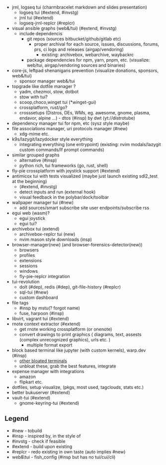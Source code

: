 - jrnl, logseq tui (charmbracelet markdown and slides presentation)
	- logseq tui (#extend, #invstg)
	- jrnl tui (#extend)
	- logseq-jrnl-replcr (#replcr)
- visual ansible graphs (web&/tui) (#extend, #invstg)
  - include dependencis
     - git repos (sources bitbucket/github/gitlab etc)
        - proper archival for each source, issues, discussions, forums, prs, ci logs and releases (airgap/vendoring)
          - existing: archivebox, webarchive, waybackrc
     - package dependencies for npm, yarn, pnpm, etc. (visualize: web/tui, airgap/vendoring sources and binaries)
- core-js, leftpad shenanigans prevention (visualize donations, sponsors, web&/tui)
	- sponsor manager web&/tui
- topgrade like dotfile manager ?
  - yadm, chezmoi, stow, dotbot
  - stow with tui?
  - scoop,choco,winget tui (*winget-gui)
  - crossplatform, rust/go?
  - crosssetups (Distros, DEs, WMs, eg. awesome, gnome, plasma, endavor, alpine ...)
		- dtos (#insp) by dwt (yt://distrotube)
- dependency manager tui for npm, etc (sysz style maybe)
- file associations manager, uri protocols manager (#new)
	- xdg-mime etc.
- k9s/lazygit/lazydocker style everything
  - integrating everything (one entrypoint) (existing: nvim modals/lazygit custom commands/lf prompt commands)
- similar grouped graphs
	- alternative (#insp)
	- python rich, tui frameworks (go, rust, shell)
- fly-pie crossplatform with joystick support (#extend)
- antimicox tui with tests visualized (maybe just launch existing sdl2_test at the beginning)
	- (#extend, #invstg)
	- detect inputs and run (external hook)
	- visual feedback in the polybar/dock/toolbar
- wallpaper manager tui (#new)
	- add sources/smart subscribe site user endpoints/subscribe rss
- egui web (wasm)?
	- egui joystick
	- egui tui?
- archivebox tui (extend)
	- archivebox-replcr tui (new)
	- nvim mason style downloads (insp)
- browser-manager(new) (and browser-forensics-detector(new))
	- browsers
	- profiles
	- extensions
	- sessions
	- windows
	- fly-pie-replcr integration
- tui-revolution
	- dolt (#dep), redis (#dep), git-file-history (#replcr)
	- sql-tui (#new)
	- custom dashboard
- file tags
	- #insp by mstu(? forgot name)
	- fuse, harpoon (#insp)
- libvirt, vagrant tui (#extend)
- rnote context extractor (#extend)
	- get rnote working crossplatform (or onenote)
	- convert drawings to print graphics (
			diagrams, text, assests (complex unrecognized graphics), urls etc.
		)
		- multiple format export
- block based terminal like jupyter (with custom kernels), warp.dev (#insp)
	- [other bloated terminals](https://blog.alyssaholland.me/7-terminal-tools-and-emulators-to-boost-development-productivity#heading-2-warp)
	- unbloat these, grab the best features, integrate
- expense manager with integrations
	- amazon
	- flipkart etc.
- dotfiles, setup visualize, (pkgs, most used, tagclouds, stats etc.)
- better bukuserver (#extend)
- vault-tui (#extend)
	- gnome-keyring-tui (#extend)

## Legend

- #new 			- tobuild
- #insp 		- inspired by, in the style of
- #invstg		- check if feasible
- #extend		- build upon existing
- #replcr		- redo existing in own taste (auto implies #new)
- web&\tui	- fish_config (#insp but has no tui/cui/cli)

